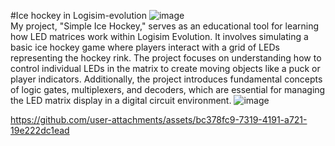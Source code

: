 #Ice hockey in Logisim-evolution
![image](https://github.com/user-attachments/assets/a11738d7-8ff2-47bd-b428-7ed21503f400) <br>
My project, "Simple Ice Hockey," serves as an educational tool for learning how LED matrices work within Logisim Evolution. It involves simulating a basic ice hockey game where players interact with a grid of LEDs representing the hockey rink. The project focuses on understanding how to control individual LEDs in the matrix to create moving objects like a puck or player indicators. Additionally, the project introduces fundamental concepts of logic gates, multiplexers, and decoders, which are essential for managing the LED matrix display in a digital circuit environment.
![image](https://github.com/user-attachments/assets/1635d4dc-e635-40dd-8216-f3f98c91b269)


https://github.com/user-attachments/assets/bc378fc9-7319-4191-a721-19e222dc1ead


